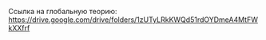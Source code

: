 Ссылка на глобальную теорию: https://drive.google.com/drive/folders/1zUTyLRkKWQd51rdOYDmeA4MtFWkXXfrf
